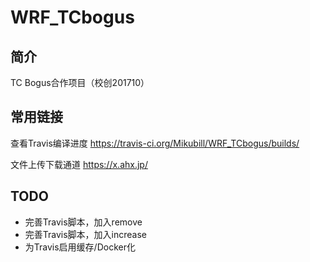 # WRF_TCbogus

## 简介

TC Bogus合作项目（校创201710）

## 常用链接

查看Travis编译进度 https://travis-ci.org/Mikubill/WRF_TCbogus/builds/

文件上传下载通道 https://x.ahx.jp/ 

## TODO

 * 完善Travis脚本，加入remove 
 * 完善Travis脚本，加入increase 
 * 为Travis启用缓存/Docker化 



